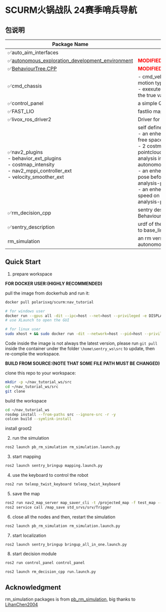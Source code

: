 # SCURM火锅战队 24赛季哨兵导航

## 包说明

| Package Name | Description |
|--------------|-------------|
| ✅auto_aim_interfaces |  |
| ✅[autonomous_exploration_development_environment](https://github.com/HongbiaoZ/autonomous_exploration_development_environment) | <span style="color:red">**MODIFIED**</span> development env for cmu-series planner |
| ✅[BehaviourTree.CPP](https://github.com/BehaviorTree/BehaviorTree.CPP) | <span style="color:red">**MODIFIED**</span> BehaviourTree lib |
| ✅cmd_chassis | - cmd_vel to chassis_cmd for communication and motion type of the chassis <br> - exexute rotation command in chassis_link since the true value is unavailable |
| ✅control_panel | a simple Qt GUI for simulating referee system |
| ✅FAST_LIO | fastlio mapping |
| ✅livox_ros_driver2 | Driver for livox lidar |
| ✅nav2_plugins <br> - behavior_ext_plugins <br> - costmap_intensity <br> - nav2_mppi_controller_ext <br> - velocity_smoother_ext | self defined nav2 plugins <br> - an enhenced back_up action that move toward free space <br> - 2 costmap_2d layer that use intensity filed of pointcloud msg rather than height (use with terrain analysis in autonomous_exploration_development_environment) <br> - an enhenced mppi controller that is able to adjust pose before some complex terrain(use with terrain analysis-pathNorm) <br> - an enhenced velocity smoother that increase the speed on slope automatically (use with terrain analysis-pathNorm) |
| ✅rm_decision_cpp | sentry desicion module based on BehaviourTree.CPP |
| ✅sentry_description | urdf of the robot model, publish tf from sensor frame to base_link |
| rm_simulation | an rm version of autonomous_exploration_development_environment |

## Quick Start

1. prepare workspace

**FOR DOCKER USER:(HIGHLY RECOMMENDED)**

pull the image from dockerhub and run it:

```bash
docker pull polarisxq/scurm:nav_tutorial

# for windows user
docker run --gpus all -dit --ipc=host --net=host --privileged -e DISPLAY=host.docker.internal:0.0 -e NVIDIA_DRIVER_CAPABILITIES=all polarisxq/scurm:nav_tutorial
# use XLaunch to open the GUI

# for linux user
sudo xhost + && sudo docker run -dit --network=host --pid=host --privileged -v /dev:/dev -e DISPLAY=${DISPLAY} polarisxq/scurm:nav_tutorial
```

Code inside the image is not always the latest version, please run `git pull` inside the container under the folder `\home\sentry_ws\src` to update, then re-complie the workspace.

**BUILD FROM SOURCE:(NOTE THAT SOME FILE PATH MUST BE CHANGED)**

clone this repo to your workspace:

```bash
mkdir -p ~/nav_tutorial_ws/src
cd ~/nav_tutorial_ws/src
git clone
```

build the workspace

```bash
cd ~/nav_tutorial_ws
rosdep install --from-paths src --ignore-src -r -y
colcon build --symlink-install
```

install groot2

2. run the simulation

```bash
ros2 launch pb_rm_simulation rm_simulation.launch.py
```

3. start mapping

```bash
ros2 launch sentry_bringup mapping.launch.py 
```

4. use the keyboard to control the robot

```bash
ros2 run teleop_twist_keyboard teleop_twist_keyboard
```

5. save the map

```bash
ros2 run nav2_map_server map_saver_cli -t /projected_map -f test_map --fmt png
ros2 service call /map_save std_srvs/srv/Trigger
```

6. close all the nodes and then, restart the simulation

```bash
ros2 launch pb_rm_simulation rm_simulation.launch.py
```

7. start localization

```bash
ros2 launch sentry_bringup bringup_all_in_one.launch.py
```

8. start decision module
    
```bash
ros2 run control_panel control_panel
```

```bash
ros2 launch rm_decision_cpp run.launch.py
```

## Acknowledgment

rm_simulation packages is from [pb_rm_simulation](https://github.com/LihanChen2004/pb_rm_simulation), big thanks to [LihanChen2004](https://github.com/LihanChen2004)
